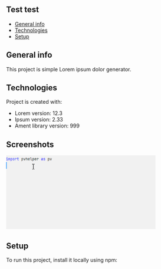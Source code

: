 ## Test test
* [General info](#general-info)
* [Technologies](#technologies)
* [Setup](#setup)

## General info
This project is simple Lorem ipsum dolor generator.
	
## Technologies
Project is created with:
* Lorem version: 12.3
* Ipsum version: 2.33
* Ament library version: 999

## Screenshots




<img src="KvYmeqXZcj.gif"  height="200" style="max-width: 100%;max-height: 100%;">
<!-- If you have screenshots you'd like to share, include them here. -->

	
## Setup
To run this project, install it locally using npm:
